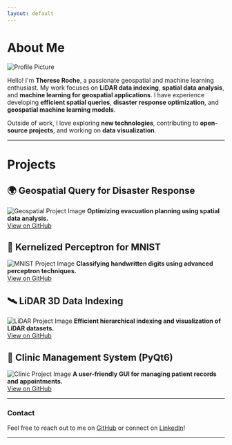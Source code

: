 ```yaml
---
layout: default
---
```


# About Me

![Profile Picture](images/your-image.jpg)

Hello! I'm **Therese Roche**, a passionate geospatial and machine learning enthusiast. My work focuses on **LiDAR data indexing**, **spatial data analysis**, and **machine learning for geospatial applications**. I have experience developing **efficient spatial queries**, **disaster response optimization**, and **geospatial machine learning models**.

Outside of work, I love exploring **new technologies**, contributing to **open-source projects**, and working on **data visualization**.

---

# Projects

## 🌍 Geospatial Query for Disaster Response
![Geospatial Project Image](images/geospatial-image.jpg)
**Optimizing evacuation planning using spatial data analysis.**  
[View on GitHub](https://github.com/thereseroche/geospatial-disaster-query)

## 🔬 Kernelized Perceptron for MNIST
![MNIST Project Image](images/mnist-image.jpg)
**Classifying handwritten digits using advanced perceptron techniques.**  
[View on GitHub](https://github.com/thereseroche/kernelized-perceptron)

## 🛰️ LiDAR 3D Data Indexing
![LiDAR Project Image](images/lidar-image.jpg)
**Efficient hierarchical indexing and visualization of LiDAR datasets.**  
[View on GitHub](https://github.com/thereseroche/lidar-indexing)

## 🚗 Clinic Management System (PyQt6)
![Clinic Project Image](images/clinic-image.jpg)
**A user-friendly GUI for managing patient records and appointments.**  
[View on GitHub](https://github.com/thereseroche/clinic-management)

---

### Contact
Feel free to reach out to me on [GitHub](https://github.com/thereseroche) or connect on [LinkedIn](#)!

---

